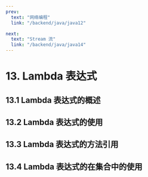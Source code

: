 ```yaml
---
prev:
  text: "网络编程"
  link: "/backend/java/java12"

next:
  text: "Stream 流"
  link: "/backend/java/java14"
---
```


# 13. Lambda 表达式

## 13.1 Lambda 表达式的概述

## 13.2 Lambda 表达式的使用

## 13.3 Lambda 表达式的方法引用

## 13.4 Lambda 表达式的在集合中的使用

<a-back-top />
